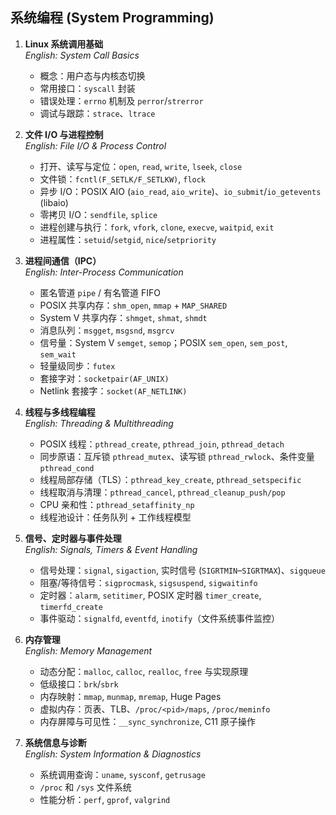 ## 系统编程 (System Programming)

1. **Linux 系统调用基础**  
   *English: System Call Basics*  
   * 概念：用户态与内核态切换  
   * 常用接口：`syscall` 封装  
   * 错误处理：`errno` 机制及 `perror`/`strerror`  
   * 调试与跟踪：`strace`、`ltrace`  

2. **文件 I/O 与进程控制**  
   *English: File I/O & Process Control*  
   * 打开、读写与定位：`open`, `read`, `write`, `lseek`, `close`  
   * 文件锁：`fcntl(F_SETLK/F_SETLKW)`, `flock`  
   * 异步 I/O：POSIX AIO (`aio_read`, `aio_write`)、`io_submit`/`io_getevents` (libaio)  
   * 零拷贝 I/O：`sendfile`, `splice`
   * 进程创建与执行：`fork`, `vfork`, `clone`, `execve`, `waitpid`, `exit`  
   * 进程属性：`setuid`/`setgid`, `nice`/`setpriority`  

3. **进程间通信（IPC）**  
   *English: Inter-Process Communication*  
   * 匿名管道 `pipe` / 有名管道 FIFO  
   * POSIX 共享内存：`shm_open`, `mmap` + `MAP_SHARED`  
   * System V 共享内存：`shmget`, `shmat`, `shmdt`  
   * 消息队列：`msgget`, `msgsnd`, `msgrcv`  
   * 信号量：System V `semget`, `semop`；POSIX `sem_open`, `sem_post`, `sem_wait`  
   * 轻量级同步：`futex`  
   * 套接字对：`socketpair(AF_UNIX)`  
   * Netlink 套接字：`socket(AF_NETLINK)`  

4. **线程与多线程编程**  
   *English: Threading & Multithreading*  
   * POSIX 线程：`pthread_create`, `pthread_join`, `pthread_detach`  
   * 同步原语：互斥锁 `pthread_mutex`、读写锁 `pthread_rwlock`、条件变量 `pthread_cond`  
   * 线程局部存储（TLS）：`pthread_key_create`, `pthread_setspecific`  
   * 线程取消与清理：`pthread_cancel`, `pthread_cleanup_push/pop`  
   * CPU 亲和性：`pthread_setaffinity_np`  
   * 线程池设计：任务队列 + 工作线程模型  

5. **信号、定时器与事件处理**  
   *English: Signals, Timers & Event Handling*  
   * 信号处理：`signal`, `sigaction`, 实时信号 (`SIGRTMIN`–`SIGRTMAX`)、`sigqueue`  
   * 阻塞/等待信号：`sigprocmask`, `sigsuspend`, `sigwaitinfo`  
   * 定时器：`alarm`, `setitimer`, POSIX 定时器 `timer_create`, `timerfd_create`  
   * 事件驱动：`signalfd`, `eventfd`, `inotify`（文件系统事件监控）  

6. **内存管理**  
   *English: Memory Management*  
   * 动态分配：`malloc`, `calloc`, `realloc`, `free` 与实现原理  
   * 低级接口：`brk`/`sbrk`  
   * 内存映射：`mmap`, `munmap`, `mremap`, Huge Pages  
   * 虚拟内存：页表、TLB、`/proc/<pid>/maps`, `/proc/meminfo`  
   * 内存屏障与可见性：`__sync_synchronize`, C11 原子操作  

7. **系统信息与诊断**  
   *English: System Information & Diagnostics*  
   * 系统调用查询：`uname`, `sysconf`, `getrusage`  
   * `/proc` 和 `/sys` 文件系统  
   * 性能分析：`perf`, `gprof`, `valgrind`  
